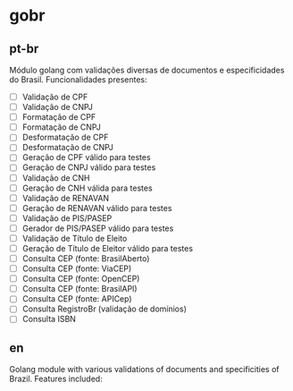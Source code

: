 # gobr

## pt-br
Módulo golang com validações diversas de documentos e especificidades do Brasil. Funcionalidades presentes:
- [ ] Validação de CPF
- [ ] Validação de CNPJ
- [ ] Formatação de CPF
- [ ] Formatação de CNPJ
- [ ] Desformatação de CPF
- [ ] Desformatação de CNPJ
- [ ] Geração de CPF válido para testes
- [ ] Geração de CNPJ válido para testes
- [ ] Validação de CNH
- [ ] Geração de CNH válida para testes
- [ ] Validação de RENAVAN
- [ ] Geração de RENAVAN válido para testes
- [ ] Validação de PIS/PASEP
- [ ] Gerador de PIS/PASEP válido para testes
- [ ] Validação de Título de Eleito
- [ ] Geração de Título de Eleitor válido para testes
- [ ] Consulta CEP (fonte: BrasilAberto)
- [ ] Consulta CEP (fonte: ViaCEP)
- [ ] Consulta CEP (fonte: OpenCEP)
- [ ] Consulta CEP (fonte: BrasilAPI)
- [ ] Consulta CEP (fonte: APICep)
- [ ] Consulta RegistroBr (validação de domínios)
- [ ] Consulta ISBN

## en
Golang module with various validations of documents and specificities of Brazil. Features included:
